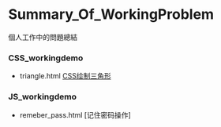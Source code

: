 # Summary_Of_WorkingProblem
個人工作中的問題總結

### CSS_workingdemo

- triangle.html [CSS绘制三角形](https://github.com/yiranjason/Summary_Of_WorkingProblem/blob/master/tringle.html "CSS绘制三角形")


### JS_workingdemo

- remeber_pass.html [记住密码操作]
